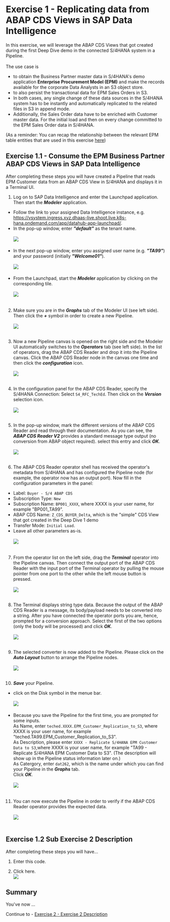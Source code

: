 # Exercise 1 - Replicating data from ABAP CDS Views in SAP Data Intelligence

In this exercise, we will leverage the ABAP CDS Views that got created during the first Deep Dive demo in the connected S/4HANA system in a Pipeline.<br><br>
The use case is
- to obtain the Business Partner master data in S/4HANA's demo application **Enterprise Procurement Model (EPM)** and make the records available for the corporate Data Analysts in an S3 object store.
- to also persist the transactional data for EPM Sales Orders in S3.
- In both cases, any single change of these data sources in the S/4HANA system has to be instantly and automatically replicated to the related files in S3 in append mode.
- Additionally, the Sales Order data have to be enriched with Customer master data. For the initial load and then on every change committed to the EPM Sales Order data in S/4HANA.

(As a reminder: You can recap the relationship between the relevant EPM table entities that are used in this exercise [here](../ex0#short-introduction-to-the-enterprise-procurement-model-epm-in-s4))<br>

## Exercise 1.1 - Consume the EPM Business Partner ABAP CDS Views in SAP Data Intelligence

After completing these steps you will have created a Pipeline that reads EPM Customer data from an ABAP CDS View in S/4HANA and displays it in a Terminal UI.

1. Log on to SAP Data Intelligence and enter the Launchpad application. Then start the ***Modeler*** application.
- Follow the link to your assigned Data Intelligence instance, e.g. https://vsystem.ingress.xyz.dhaas-live.shoot.live.k8s-hana.ondemand.com/app/datahub-app-launchpad/.
- In the pop-up window, enter ***"default"*** as the tenant name.<br><br>
![](/exercises/ex1/images/ex1-001b.JPG)<br><br>
- In the next pop-up window, enter you assigned user name (e.g. ***"TA99"***) and your password (initially ***"Welcome01"***).<br><br>
![](/exercises/ex1/images/ex1-002b.JPG)<br><br>
- From the Launchpad, start the ***Modeler*** application by clicking on the corresponding tile.<br><br>
![](/exercises/ex1/images/ex1-003b.JPG)<br><br>

2.	Make sure you are in the ***Graphs*** tab of the Modeler UI (see left side). Then click the ***+*** symbol in order to create a new Pipeline.<br><br>
![](/exercises/ex1/images/ex1-004b.JPG)<br><br>

3.	Now a new Pipeline canvas is opened on the right side and the Modeler UI automatically switches to the ***Operators*** tab (see left side). In the list of operators, drag the ABAP CDS Reader and drop it into the Pipeline canvas. Click the ABAP CDS Reader node in the canvas one time and then click the ***configuration*** icon.<br><br>
![](/exercises/ex1/images/ex1-006b.JPG)<br><br>

4.	In the configuration panel for the ABAP CDS Reader, specify the S/4HANA Connection: Select `S4_RFC_TechEd`. Then click on the ***Version*** selection icon.<br><br>
![](/exercises/ex1/images/ex1-007b.JPG)<br><br>

5.	In the pop-up window, mark the different versions of the ABAP CDS Reader and read through their documentation. As you can see, the ***ABAP CDS Reader V2*** provides a standard message type output (no conversion from ABAP object required). select this entry and click ***OK***.<br><br>
![](/exercises/ex1/images/ex1-008b.JPG)<br><br>

6.	The ABAP CDS Reader operator shell has received the operator's metadata from S/4HANA and has configured the Pipeline node (for example, the operator now has an output port). Now fill in the configuration parameters in the panel:
- Label: `Buyer - S/4 ABAP CDS`
- Subscription Type: `New`
- Subscription Name: `BP001_XXXX`, where XXXX is your user name, for example "BP001_TA99".
- ABAP CDS Name: `Z_CDS_BUYER_Delta`, which is the "simple" CDS View that got created in the Deep Dive 1 demo
- Transfer Mode: `Initial Load`.
- Leave all other parameters as-is.<br><br>
![](/exercises/ex1/images/ex1-009b.JPG)<br><br>

7.	From the operator list on the left side, drag the ***Terminal*** operator into the Pipeline canvas. Then connect the output port of the ABAP CDS Reader with the input port of the Terminal operator by pulling the mouse pointer from one port to the other while the left mouse button is pressed.<br><br>
![](/exercises/ex1/images/ex1-010b.JPG)<br><br>

8.	The Terminal displays string type data. Because the output of the ABAP CDS Reader is a message, its body/payload needs to be converted into a string. After you have connected the operator ports you are, hence, prompted for a conversion approach. Select the first of the two options (only the body will be processed) and click ***OK***.<br><br>
![](/exercises/ex1/images/ex1-011b.JPG)<br><br>

9.	The selected converter is now added to the Pipeline. Please click on the ***Auto Layout*** button to arrange the Pipeline nodes.<br><br>
![](/exercises/ex1/images/ex1-012b.JPG)<br><br>

10.	***Save*** your Pipeline.
- click on the Disk symbol in the menue bar.<br><br>
![](/exercises/ex1/images/ex1-013b.JPG)<br><br>
- Because you save the Pipeline for the first time, you are prompted for some inputs.<br>
As Name, enter `teched.XXXX.EPM_Customer_Replication_to_S3`, where XXXX is your user name, for example "teched.TA99.EPM_Customer_Replication_to_S3".<br>
As Description, please enter `XXXX - Replicate S/4HANA EPM Customer Data to S3`,where XXXX is your user name, for example "TA99 - Replicate S/4HANA EPM Customer Data to S3". (The description will show up in the Pipeline status information later on.)<br>
As Catergory, enter `dat262`, which is the name under which you can find your Pipeline in the ***Graphs*** tab.<br>
Click ***OK***.<br><br>
![](/exercises/ex1/images/ex1-014b.JPG)<br><br>

11.	You can now execute the Pipeline in order to verify if the ABAP CDS Reader operator provides the expected data.<br><br>
![](/exercises/ex1/images/ex1-015b.JPG)<br><br>



## Exercise 1.2 Sub Exercise 2 Description

After completing these steps you will have...

1.	Enter this code.


2.	Click here.
<br>![](/exercises/ex1/images/01_02_0010.png)


## Summary

You've now ...

Continue to - [Exercise 2 - Exercise 2 Description](../ex2/README.md)

